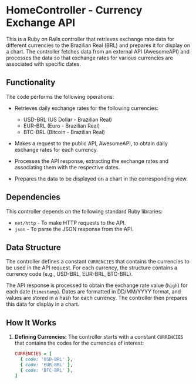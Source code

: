 # HomeController - Currency Exchange API

This is a Ruby on Rails controller that retrieves exchange rate data for different currencies to the Brazilian Real (BRL) and prepares it for display on a chart. The controller fetches data from an external API (AwesomeAPI) and processes the data so that exchange rates for various currencies are associated with specific dates.

## Functionality

The code performs the following operations:

- Retrieves daily exchange rates for the following currencies:
  - USD-BRL (US Dollar - Brazilian Real)
  - EUR-BRL (Euro - Brazilian Real)
  - BTC-BRL (Bitcoin - Brazilian Real)
  
- Makes a request to the public API, AwesomeAPI, to obtain daily exchange rates for each currency.

- Processes the API response, extracting the exchange rates and associating them with the respective dates.

- Prepares the data to be displayed on a chart in the corresponding view.

## Dependencies

This controller depends on the following standard Ruby libraries:

- `net/http` - To make HTTP requests to the API.
- `json` - To parse the JSON response from the API.

## Data Structure

The controller defines a constant `CURRENCIES` that contains the currencies to be used in the API request. For each currency, the structure contains a currency code (e.g., USD-BRL, EUR-BRL, BTC-BRL).

The API response is processed to obtain the exchange rate value (`high`) for each date (`timestamp`). Dates are formatted in DD/MM/YYYY format, and values are stored in a hash for each currency. The controller then prepares this data for display in a chart.

## How It Works

1. **Defining Currencies:**
   The controller starts with a constant `CURRENCIES` that contains the codes for the currencies of interest:

   ```ruby
   CURRENCIES = [
     { code: 'USD-BRL' },
     { code: 'EUR-BRL' },
     { code: 'BTC-BRL' },
   ]
